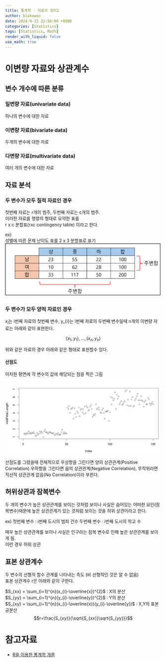 ```yaml
---
title: 통계학 - 자료의 정리2
author: blakewoo
date: 2024-9-15 22:50:00 +0900
categories: [Statistics]
tags: [Statistics, Math]
render_with_liquid: false
use_math: true
---
```


# 이변량 자료와 상관계수

## 변수 개수에 따른 분류
### 일변량 자료(univariate data)
하나의 변수에 대한 자료

### 이변량 자료(bivariate data)
두개의 변수에 대한 자료

### 다변량 자료(multivariate data)
여러 개의 변수에 대한 자료

## 자료 분석
### 두 변수가 모두 질적 자료인 경우
첫번째 자료는 r개의 범주, 두번째 자료는 c개의 범주.   
이러한 자료를 행렬의 형태로 요약한 표를   
r x c 분할표(rxc contingency table)
이라고 한다.

ex)   
성별에 따른 문제 난이도 표를 2 x 3 분할표로 표기    
![img.png](/assets/blog/statistics/data_process2/img.png)

### 두 변수가 모두 양적 자료인 경우
$x_{i}$는 i번째 자료의 첫번째 변수, y_{i}는 i번째 자료의 두번째 변수일때
n개의 이변량 자료는 아래와 같이 표현한다.

$$(x_{1},y_{1}),...,(x_{n},y_{n})$$

위와 같은 자료의 경우 아래와 같은 형태로 표현할수 있다.

#### 산점도
이차원 평면에 각 변수의 값에 해당되는 점을 찍은 그림   
![img_1.png](/assets/blog/statistics/data_process2/img_1.png)

산점도를 그렸을때 전체적으로 우상향을 그린다면 양의 상관관계(Positive Correlation)
우하향을 그린다면 음의 상관관계(Negative Correlation), 무작위라면 직선적 상관관계 없음(No Correlation)이라 부른다.

## 허위상관과 잠복변수
두 개의 변수가 높은 상관관계를 보이는 것처럼 보이나 사실은 숨어있는 어떠한 요인(잠복변수)때문에
높은 상관관계가 있는 것처럼 보이는 것을 허위 상관이라고 한다.

ex)
첫번째 변수 : i번째 도시의 범죄 건수
두번째 변수 : i번째 도시의 학교 수

매우 높은 상관관계를 보이나 사실은 인구라는 잠복 변수로 인해 높은 상관관계를 보이게 됨.   
이런 경우 허위 상관

## 표본 상관계수
두 변수의 선형적 함수 관계를 나타내는 측도
(비 선형적인 것은 알 수 없음)   
표본 상관계수 r은 아래와 같이 구한다.

$S_{xx} = \sum_{i=1}^{n}(x_{i}-\overline{x})^{2}$ : X의 분산   
$S_{yy} = \sum_{i=1}^{n}(y_{i}-\overline{y})^{2}$ : Y의 분산   
$S_{xy} = \sum_{i=1}^{n}(x_{i}-\overline{x})(y_{i}-\overline{y})$ : X,Y의 표본 공분산    
$$r=\frac{S_{xy}}{\sqrt{S_{xx}}\sqrt{S_{yy}}}$$



# 참고자료
- [R을 이용한 통계학 개론](https://www.kmooc.kr/view/course/detail/5086?tm=20240914182522)

